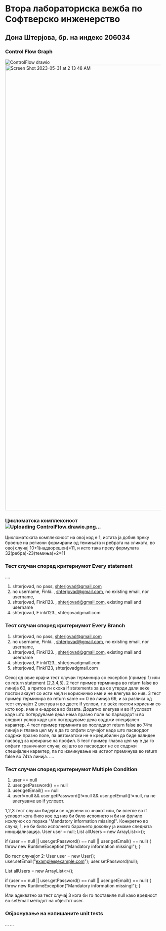 # Втора лабораториска вежба по Софтверско инженерство

## Дона Штерјова, бр. на индекс 206034


###  Control Flow Graph

![ControlFlow drawio](https://github.com/shterjovad/SI_2023_lab2_206034/assets/56770645/a6745d72-9fa0-49e0-bfec-dd4035998a00)
<img width="1440" alt="Screen Shot 2023-05-31 at 2 13 48 AM" src="https://github.com/shterjovad/SI_2023_lab2_206034/assets/56770645/9a4e89b3-54b7-4b52-a9c1-00e3a0bc7a4a">




### Цикломатска комплексност![Uploading ControlFlow.drawio.png…]()


Цикломатската комплексност на овој код е 1, истата ја добив преку броење на региони формирани од темињата и ребрата на сликата, во овој случај 10+1(надворешен)=11, и исто така преку формулата 32(ребра)-23(темиња)+2=11


### Тест случаи според критериумот  Every statement 

....

1. shterjovad, no pass, shterjovad@gmail.com
2. no username, Finki. , shterjovad@gmail.com, no existing email, nor username,
3. shterjovad, Finki123. , shterjovad@gmail.com, existing mail and username
4. shterjovad, F inki123., shterjovadgmail.com


### Тест случаи според критериумот Every Branch

1. shterjovad, no pass, shterjovad@gmail.com
2. no username, Finki. , shterjovad@gmail.com, no existing email, nor username,
3. shterjovad, Finki123. , shterjovad@gmail.com, existing mail and username
4. shterjovad, F inki123., shterjovadgmail.com
5. shterjovad, Finki123, shterjovadgmail.com

Секој од овие крајни тест случаи терминира со exception (пример 1) или со return statement (2,3,4,5).
2 тест пример терминира во return false во линија 63, а притоа ги скока if statements за да се утврди дали веќе постои акаунт со исти мејл и корисничко име и не влегува во нив.
3 тест пример терминира во return same == 0 во линија 69, и за разлика од тест случајот 2 влегува и во двете if услови, т.е веќе постои корисник со исто кор. име и е-адреса во базата. Додатно влегува и во if условот каде што потврдуваме дека нема празно поле во парвордот и во следиот услов каде што потврдуваме дека содржи специјален карактер.
4 тест пример терминита во последиот return false во 74та линија и главна цел му е да го опфати случајот каде што пасвордот содржи празно поле, па автоматски не е кредибилен да биде валиден пасворд за креирање на профил.
5 тест пример главна цел му е да го опфати граничниот случај кај што во пасвордот не се содржи специјален карактер, па 
по изминување на истиот преминува во return false во 74та линија.
.... 

### Тест случаи според критериумот Multiple Condition

1. user == null 
2. user.getPassword() == null
3. user.getEmail() == null
4. user!=null && user.getPassword()!=null && user.getEmail()!=null, па не влегуваме во if условот.

1,2,3 тест случаи бидејќи се одвоени со знакот или, би влегле во if условот кога било кое од нив би било исполнето и би ни фрлило исклучок со порака "Mandatory information missing!".
Конкретно во случај 1, не би било исполнето барањето доколку ја имаме следната иницијализација.
User user = null;
List<User> allUsers = new ArrayList<>();

if (user == null || user.getPassword() == null || user.getEmail() == null) {
    throw new RuntimeException("Mandatory information missing!");
}

Во тест случајот 2:
User user = new User();
user.setEmail("example@example.com");
user.setPassword(null);

List<User> allUsers = new ArrayList<>();

if (user == null || user.getPassword() == null || user.getEmail() == null) {
    throw new RuntimeException("Mandatory information missing!");
}
  
Или адекватно за тест случај 3 кога би го поставиле null како вредност во setEmail методот на објектот user.


### Објаснување на напишаните unit tests

...
...
